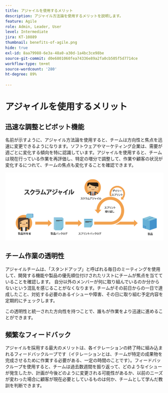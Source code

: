 ```yaml
---
title: アジャイルを使用するメリット
description: アジャイル方法論を使用するメリットを説明します。
feature: Agile
role: Admin, Leader, User
level: Intermediate
jira: KT-10889
thumbnail: benefits-of-agile.png
hide: true
exl-id: 8aa79988-6e3a-48a0-a30d-1a4bc3ce98be
source-git-commit: d0e6801060fea74336e89a2fa0cb505f5d7714ce
workflow-type: tm+mt
source-wordcount: '280'
ht-degree: 89%

---
```


# アジャイルを使用するメリット

## 迅速な調整とピボット機能

名前が示すように、アジャイル方法論を使用すると、チームは方向性と焦点を迅速に変更できるようになります。ソフトウェアやマーケティング企業は、需要が週ごとに変化する傾向を特に認識しています。アジャイルを使用すると、チームは現在行っている作業を再評価し、特定の増分で調整して、作業や顧客の状況が変化するにつれて、チームの焦点も変化することを確認できます。

![アジャイル作業ストリーム](assets/agile-work-stream.png)

## チーム作業の透明性

アジャイルチームは、「スタンドアップ」と呼ばれる毎日のミーティングを使用して、開発する機能や製品の優先順位付けされたリストにチームが焦点を当てていることを確認します。 自分以外のメンバーが何に取り組んでいるのか分からないという混乱を感じることがなくなります。チームがその前日からの一日で達成したこと、対処する必要のあるイシューや障害、その日に取り組む予定内容を定期的にチェックします。



この透明性と統一された方向性を持つことで、誰もが作業をより迅速に進めることができます。



## 頻繁なフィードバック

アジャイルを採用する最大のメリットは、各イテレーションの終了時に組み込まれるフィードバックループです（イテレーションとは、チームが特定の成果物を完成させるために作業する必要がある、一定の時間のことです）。フィードバックループを使用すると、チームは過去数週間を振り返って、どのようなイシューが発生したか、計画が今後どのように変更される可能性があるか、以前のニーズが変わった場合に顧客が現在必要としているものは何か、チームとして学んだ教訓を判断できます。
